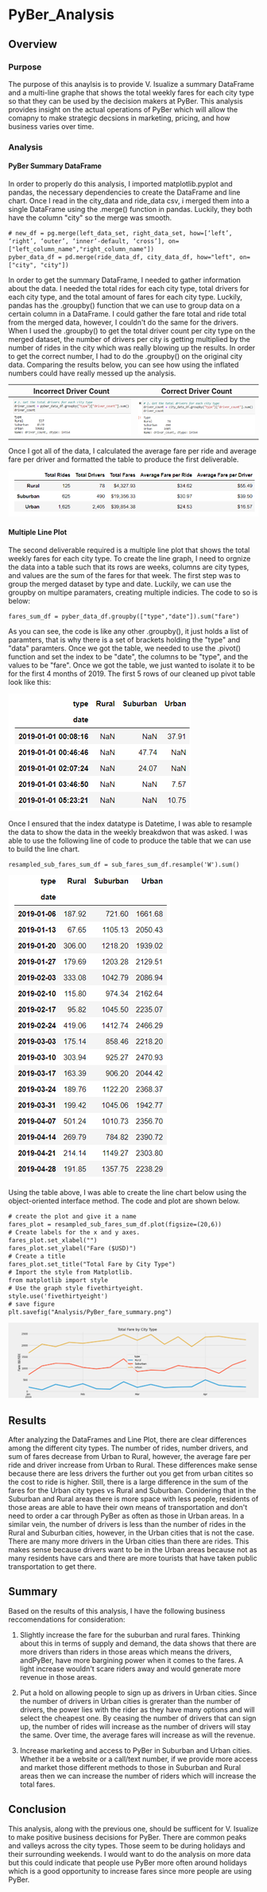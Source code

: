 # PyBer_Analysis
## Overview
### Purpose
The purpose of this anaylsis is to provide V. Isualize a summary DataFrame and a multi-line graphe that shows the total weekly fares for each city type so that they can be used by the decision makers at PyBer. This analysis provides insight on the actual operations of PyBer which will allow the comapny to make strategic decsions in marketing, pricing, and how business varies over time.
### Analysis
#### PyBer Summary DataFrame
In order to properly do this analysis, I imported matplotlib.pyplot and pandas, the necessary dependencies to create the DataFrame and line chart. Once I read in the city_data and ride_data csv, i merged them into a single DataFrame using the .merge() function in pandas. Luckily, they both have the column "city" so the merge was smooth.

    # new_df = pg.merge(left_data_set, right_data_set, how=[‘left’, ‘right’, ‘outer’, ‘inner’-default, ‘cross’], on=["left_column_name","right_column_name"])
    pyber_data_df = pd.merge(ride_data_df, city_data_df, how="left", on=["city", "city"])
   
In order to get the summary DataFrame, I needed to gather information about the data. I needed the total rides for each city type, total drivers for each city type, and the total amount of fares for each city type. Luckily, pandas has the .groupby() function that we can use to group data on a certain column in a DataFrame. I could gather the fare total and ride total from the merged data, however, I couldn't do the same for the drivers. When I used the .groupby() to get the total driver count per city type on the merged dataset, the number of drivers per city is getting multiplied by the number of rides in the city which was really blowing up the results. In order to get the correct number, I had to do the .groupby() on the original city data. Comparing the results below, you can see how using the inflated numbers could have really messed up the analysis.

Incorrect Driver Count      |  Correct Driver Count
:-------------------------:|:-------------------------:
![Incorrect_count](https://github.com/rmward17/PyBer_Analysis/blob/main/Analysis/incorrect_driver_count.png)|![Correct_count](https://github.com/rmward17/PyBer_Analysis/blob/main/Analysis/correct_driver_count.png)

Once I got all of the data, I calculated the average fare per ride and average fare per driver and formatted the table to produce the first deliverable.

![PyBer fare summary](https://github.com/rmward17/PyBer_Analysis/blob/main/Analysis/pyber_summary_df.png)

#### Multiple Line Plot
The second deliverable required is a multiple line plot that shows the total weekly fares for each city type. To create the line graph, I need to orgnize the data into a table such that its rows are weeks, columns are city types, and values are the sum of the fares for that week. The first step was to group the merged dataset by type and date. Luckily, we can use the groupby on multipe paramaters, creating multiple indicies. The code to so is below:

    fares_sum_df = pyber_data_df.groupby(["type","date"]).sum("fare")
    
As you can see, the code is like any other .groupby(), it just holds a list of paramters, that is why there is a set of brackets holding the "type" and "data" paramters. Once we got the table, we needed to use the .pivot() function and set the index to be "date", the columns to be "type", and the values to be "fare". Once we got the table, we just wanted to isolate it to be for the first 4 months of 2019. The first 5 rows of our cleaned up pivot table look like this:

![pivot_df](https://github.com/rmward17/PyBer_Analysis/blob/main/Analysis/pivot_df.png)

Once I ensured that the index datatype is Datetime, I was able to resample the data to show the data in the weekly breakdwon that was asked. I was able to use the following line of code to produce the table that we can use to build the line chart.

    resampled_sub_fares_sum_df = sub_fares_sum_df.resample('W').sum()

![Resampled_df](https://github.com/rmward17/PyBer_Analysis/blob/main/Analysis/resampled_df.png)

Using the table above, I was able to create the line chart below using the object-oriented interface method. The code and plot are shown below.
    
    # create the plot and give it a name
    fares_plot = resampled_sub_fares_sum_df.plot(figsize=(20,6))
    # Create labels for the x and y axes.
    fares_plot.set_xlabel("")
    fares_plot.set_ylabel("Fare ($USD)")
    # Create a title
    fares_plot.set_title("Total Fare by City Type")
    # Import the style from Matplotlib.
    from matplotlib import style
    # Use the graph style fivethirtyeight.
    style.use('fivethirtyeight')
    # save figure
    plt.savefig("Analysis/PyBer_fare_summary.png")
    
![PyBer_fare_summary](https://github.com/rmward17/PyBer_Analysis/blob/main/Analysis/PyBer_fare_summary.png)

## Results 
After analyzing the DataFrames and Line Plot, there are clear differences among the different city types. The number of rides, number drivers, and sum of fares decrease from Urban to Rural, however, the average fare per ride and driver increase from Urban to Rural. These differences make sense because there are less drivers the further out you get from urban citites so the cost to ride is higher. Still, there is a large difference in the sum of the fares for the Urban city types vs Rural and Suburban. Conidering that in the Suburban and Rural areas there is more space with less people, residents of those areas are able to have their own means of transportation and don't need to order a car through PyBer as often as those in Urban areas. In a similar vein, the number of drivers is less than the number of rides in the Rural and Suburban cities, however, in the Urban cities that is not the case. There are many more drivers in the Urban cities than there are rides. This makes sense because drivers want to be in the Urban areas because not as many residents have cars and there are more tourists that have taken public transportation to get there. 

## Summary
Based on the results of this analysis, I have the following business reccomendations for consideration:

1. Slightly increase the fare for the suburban and rural fares. Thinking about this in terms of supply and demand, the data shows that there are more drivers than riders in those areas which means the drivers, andPyBer, have more bargining power when it comes to the fares. A light increase wouldn't scare riders away and would generate more revenue in those areas.

2. Put a hold on allowing people to sign up as drivers in Urban cities. Since the number of drivers in Urban cities is grerater than the number of drivers, the power lies with the rider as they have many options and will select the cheapest one. By ceasing the number of drivers that can sign up, the number of rides will increase as the number of drivers will stay the same. Over time, the average fares will increase as will the revenue.

3. Increase marketing and access to PyBer in Suburban and Urban cities. Whether it be a website or a call/text number, if we provide more access and market those different methods to those in Suburban and Rural areas then we can increase the number of riders which will increase the total fares. 

## Conclusion
This analysis, along with the previous one, should be sufficent for V. Isualize to make positive business decisions for PyBer. There are common peaks and valleys across the city types. Those seem to be during holidays and their surrounding weekends. I would want to do the analysis on more data but this could indicate that people use PyBer more often around holidays which is a good opportunity to increase fares since more people are using PyBer.

